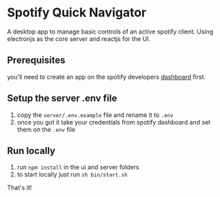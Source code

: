 # Spotify Quick Navigator
A desktop app to manage basic controls of an active spotify client.
Using electronjs as the core server and reactjs for the UI.

## Prerequisites
you'll need to create an app on the spotify developers [dashboard](https://developer.spotify.com/dashboard) first.

## Setup the server .env file
1. copy the `server/.env.example` file and rename it to `.env`
2. once you got it take your credentials from spotify dashboard and set them on the `.env` file

## Run locally
1. run `npm install` in the ui and server folders
2. to start locally just run `sh bin/start.sh`

That's it!